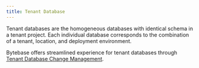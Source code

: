 ```yaml
---
title: Tenant Database
---
```


Tenant databases are the homogeneous databases with identical schema in a tenant project. Each individual database corresponds to the combination of a tenant, location, and deployment environment.

Bytebase offers streamlined experience for tenant databases through [Tenant Database Change Management](/docs/change-database/batch-change/#change-databases-from-multiple-tenants). 
